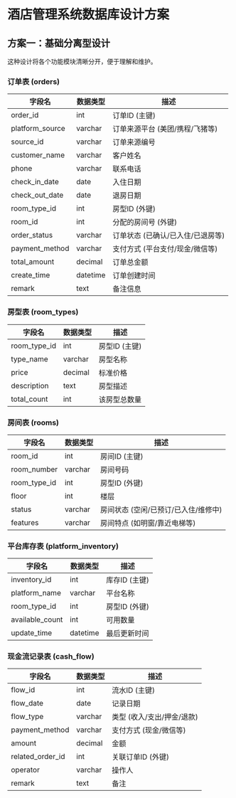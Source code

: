# 酒店管理系统数据库设计方案

## 方案一：基础分离型设计

这种设计将各个功能模块清晰分开，便于理解和维护。

### 订单表 (orders)

| 字段名          | 数据类型 | 描述                              |
| --------------- | -------- | --------------------------------- |
| order_id        | int      | 订单ID (主键)                     |
| platform_source | varchar  | 订单来源平台 (美团/携程/飞猪等)   |
| source_id       | varchar  | 订单来源编号                      |
| customer_name   | varchar  | 客户姓名                          |
| phone           | varchar  | 联系电话                          |
| check_in_date   | date     | 入住日期                          |
| check_out_date  | date     | 退房日期                          |
| room_type_id    | int      | 房型ID (外键)                     |
| room_id         | int      | 分配的房间号 (外键)               |
| order_status    | varchar  | 订单状态 (已确认/已入住/已退房等) |
| payment_method  | varchar  | 支付方式 (平台支付/现金/微信等)   |
| total_amount    | decimal  | 订单总金额                        |
| create_time     | datetime | 订单创建时间                      |
| remark          | text     | 备注信息                          |

### 房型表 (room_types)

| 字段名       | 数据类型 | 描述          |
| ------------ | -------- | ------------- |
| room_type_id | int      | 房型ID (主键) |
| type_name    | varchar  | 房型名称      |
| price        | decimal  | 标准价格      |
| description  | text     | 房型描述      |
| total_count  | int      | 该房型总数量  |

### 房间表 (rooms)

| 字段名       | 数据类型 | 描述                                 |
| ------------ | -------- | ------------------------------------ |
| room_id      | int      | 房间ID (主键)                        |
| room_number  | varchar  | 房间号码                             |
| room_type_id | int      | 房型ID (外键)                        |
| floor        | int      | 楼层                                 |
| status       | varchar  | 房间状态 (空闲/已预订/已入住/维修中) |
| features     | varchar  | 房间特点 (如明窗/靠近电梯等)         |

### 平台库存表 (platform_inventory)

| 字段名          | 数据类型 | 描述          |
| --------------- | -------- | ------------- |
| inventory_id    | int      | 库存ID (主键) |
| platform_name   | varchar  | 平台名称      |
| room_type_id    | int      | 房型ID (外键) |
| available_count | int      | 可用数量      |
| update_time     | datetime | 最后更新时间  |

### 

### 现金流记录表 (cash_flow)

| 字段名           | 数据类型 | 描述                       |
| ---------------- | -------- | -------------------------- |
| flow_id          | int      | 流水ID (主键)              |
| flow_date        | date     | 记录日期                   |
| flow_type        | varchar  | 类型 (收入/支出/押金/退款) |
| payment_method   | varchar  | 支付方式 (现金/微信等)     |
| amount           | decimal  | 金额                       |
| related_order_id | int      | 关联订单ID (外键)          |
| operator         | varchar  | 操作人                     |
| remark           | text     | 备注                       |

